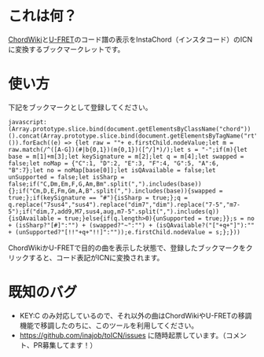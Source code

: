 # これは何？

[ChordWiki](https://ja.chordwiki.org/)と[U-FRET](https://www.ufret.jp/)のコード譜の表示をInstaChord（インスタコード）のICNに変換するブックマークレットです。

# 使い方

下記をブックマークとして登録してください。

```
javascript:(Array.prototype.slice.bind(document.getElementsByClassName("chord"))().concat(Array.prototype.slice.bind(document.getElementsByTagName("rt"))()).forEach((e) => {let raw = ""+ e.firstChild.nodeValue;let m = raw.match(/^([A-G])(#|b{0,1})(m{0,1})([^/]*)/);let s = "-";if(m){let base = m[1]+m[3];let keySignature = m[2];let q = m[4];let swapped = false;let noMap = {"C":1, "D":2, "E":3, "F":4, "G":5, "A":6, "B":7};let no = noMap[base[0]];let isQAvailable = false;let unSupported = false;let isSharp = false;if("C,Dm,Em,F,G,Am,Bm".split(",").includes(base)){};if("Cm,D,E,Fm,Gm,A,B".split(",").includes(base)){swapped = true;};if(keySignature == "#"){isSharp = true;};q = q.replace("7sus4","sus4").replace("dim7","dim").replace("7-5","m7-5");if("dim,7,add9,M7,sus4,aug,m7-5".split(",").includes(q)){isQAvailable = true;}else{if(q.length>0){unSupported = true;}};s = no + (isSharp?"[#]":"") + (swapped?"~":"") + (isQAvailable?("["+q+"]"):"" + (unSupported?"[!!"+q+"!!]":""));e.firstChild.nodeValue = s;};}))
```

ChordWikiかU-FRETで目的の曲を表示した状態で、登録したブックマークをクリックすると、コード表記がICNに変換されます。

# 既知のバグ

- KEY:C のみ対応しているので、それ以外の曲はChordWikiやU-FRETの移調機能で移調したのちに、このツールを利用してください。
- https://github.com/inajob/toICN/issues に随時起票しています。（コメント、PR募集してます！）

